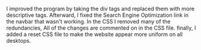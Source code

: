 I improved the program by taking the div tags and replaced them 
with more descriptive tags. Afterward, I fixed the Search Engine 
Optimization link in the navbar that wasn't working.
In the CSS I removed many of the redundancies, All of the 
changes are commented on in the CSS file.
finally, I added a reset CSS file to make the website appear 
more uniform on all desktops.